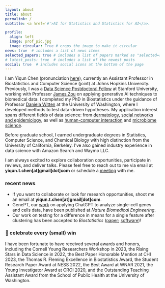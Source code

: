```yaml
---
layout: about
title: about
permalink: /
subtitle: <a href='#'>AI for Statistics and Statistics for AI</a>.

profile:
  align: left
  image: prof_pic.jpg
  image_circular: True # crops the image to make it circular
news: true  # includes a list of news items
selected_papers: true # includes a list of papers marked as "selected={true}"
# latest_posts: true  # includes a list of the newest posts
social: true  # includes social icons at the bottom of the page
---
```


I am Yiqun Chen (pronunciation [here](./assets/audio/yiqunchen_name_recording.mp3)), currently an Assistant Professor in Biostatistics and Computer Science (joint) at Johns Hopkins University. Previously, I was a [Data Science Postdoctoral Fellow](https://datascience.stanford.edu/programs/data-science-fellows) at Stanford University, working with Professor [James Zou](https://www.james-zou.com/) on applying generative AI techniques to biomedical data. I completed my PhD in Biostatistics under the guidance of Professor [Daniela Witten](https://www.danielawitten.com/) at the University of Washington, where I developed methods to test data-driven hypotheses. My application interest spans different fields of data science: from [dermatology](https://jamanetwork.com/journals/jamadermatology/article-abstract/2820188), [social networks and epidemiology](https://journals.lww.com/epidem/abstract/2021/07000/social_networks_and_hiv_care_outcomes_in_rural.12.aspx), as well as [human-computer interaction](https://dl.acm.org/doi/full/10.1145/3544548.3581122) and [microbiome science](https://elifesciences.org/reviewed-preprints/89862).

Before graduate school, I earned undergraduate degrees in Statistics, Computer Science, and Chemical Biology with high distinction from the University of California, Berkeley. I've also gained industry experience in data science with Amazon Search and Waymo LLC. 

I am always excited to explore collaboration opportunities, participate in reviews, and deliver talks. Please feel free to reach out to me via email at **yiqun.t.chen[at]gmail[dot]com** or schedule a [meeting](https://calendly.com/yiqunchen) with me.


### recent news
- If you want to collaborate or look for research opportunities, shoot me an email at **yiqun.t.chen[at]gmail[dot]com**.
- GenePT, our [work](https://www.nature.com/articles/s41551-024-01284-6) on applying ChatGPT to analyze single-cell genes and cells data, have been published at *Nature Biomedical Engineering*.
- Our work on testing for a difference in means for a single feature after clustering has been accepted to *Biostatistics* ([paper](https://academic.oup.com/biostatistics/article-abstract/26/1/kxae046/7935381); [software](https://yiqunchen.github.io/CADET/))! 


### 🎉 celebrate every (small) win
I have been fortunate to have received several awards and honors, including the Cornell Young Researchers Workshop in 2023, the Rising Stars in Data Science in 2022, the Best Paper Honorable Mention at CHI 2023, the Thomas R. Fleming Excellence in Biostatistics Award, the Student Research Paper Award at NESS 2022, the Best Award at WNAR 2021, the Young Investigator Award at CROI 2020, and the Outstanding Teaching Assistant Award from the School of Public Health at the University of Washington.


